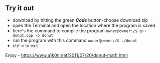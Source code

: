 ## Try it out
* download by hitting the green ***Code*** button-choose download zip
* open the Terminal and open the location where the program is saved
* here's the command to compile the program
 `owner@owner:/$ g++ donut.cpp -o donut`
* run the program with this command `owner@owner:/$ ./donut`
* ctrl-c to exit

Enjoy - https://www.a1k0n.net/2011/07/20/donut-math.html 
